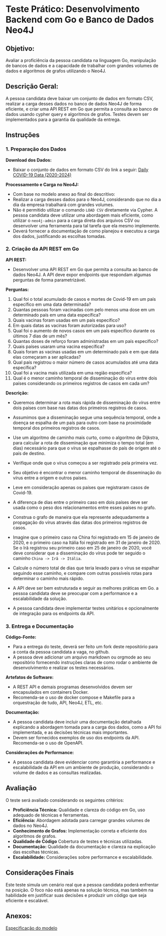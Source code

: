 # Teste Prático: Desenvolvimento Backend com Go e Banco de Dados Neo4J

## Objetivo:
Avaliar a proficiência da pessoa candidata na linguagem Go, manipulação de bancos de dados e a capacidade de trabalhar com grandes volumes de dados e algoritmos de grafos utilizando o Neo4J.

## Descrição Geral:
A pessoa candidata deve baixar um conjunto de dados em formato CSV, realizar a carga desses dados no banco de dados Neo4J de forma eficiente, e criar uma API REST em Go que permita a consulta ao banco de dados usando cypher query e algoritmos de grafos.
Testes devem ser implementados para a garantia da qualidade da entrega.

## Instruções

### 1. Preparação dos Dados

**Download dos Dados:**
- Baixar o conjunto de dados em formato CSV do link a seguir: [Daily COVID-19 Data (2020-2024)](https://www.kaggle.com/datasets/abdoomoh/daily-covid-19-data-2020-2024?resource=download)

**Processamento e Carga no Neo4J:**
- Com base no modelo anexo ao final do descritivo:
- Realizar a carga desses dados para o Neo4J, considerando que no dia a dia da empresa trabalhará com grandes volumes.
- Não é permitido utilizar o comando `LOAD CSV` diretamente via Cypher. A pessoa candidata deve utilizar uma abordagem mais eficiente, como utilizar o `neo4j-admin` para a carga direta dos arquivos CSV ou desenvolver uma ferramenta para tal tarefa que ela mesmo implemente.
- Deverá fornecer a documentação de como planejou e executou a carga dos dados, justificando as escolhas tomadas.

### 2. Criação da API REST em Go

**API REST:**
- Desenvolver uma API REST em Go que permita a consulta ao banco de dados Neo4J. A API deve expor endpoints que respondam algumas perguntas de forma parametrizável.

**Perguntas:**
1. Qual foi o total acumulado de casos e mortes de Covid-19 em um país específico em uma data determinada?
2. Quantas pessoas foram vacinadas com pelo menos uma dose em um determinado país em uma data específica?
3. Quais vacinas foram usadas em um país específico?
4. Em quais datas as vacinas foram autorizadas para uso?
5. Qual foi o aumento de novos casos em um país específico durante os últimos 7 dias de um mês?
6. Quantas doses de reforço foram administradas em um país específico?
7. Quais países usaram uma vacina específica?
8. Quais foram as vacinas usadas em um determinado país e em que data elas começaram a ser aplicadas?
9. Qual país registrou o maior número de casos acumulados até uma data específica?
10. Qual foi a vacina mais utilizada em uma região específica?
11. Qual é o menor caminho temporal de disseminação do vírus entre dois países considerando os primeiros registros de casos em cada um?

**Descrição:**
- Queremos determinar a rota mais rápida de disseminação do vírus entre dois países com base nas datas dos primeiros registros de casos. 
- Assumimos que a disseminação segue uma sequência temporal, onde a doença se espalha de um país para outro com base na proximidade temporal dos primeiros registros de casos.
- Use um algoritmo de caminho mais curto, como o algoritmo de Dijkstra, para calcular a rota de disseminação que minimiza o tempo total (em dias) necessário para que o vírus se espalhasse do país de origem até o país de destino.
- Verifique onde que o vírus começou a ser registrado pela primeira vez.
- Seu objetivo é encontrar o menor caminho temporal de disseminação do vírus entre a origem e outros países.
- Leve em consideração apenas os países que registraram casos de Covid-19.
- A diferença de dias entre o primeiro caso em dois países deve ser usada como o peso dos relacionamentos entre esses países no grafo.
- Construa o grafo de maneira que ela represente adequadamente a propagação do vírus através das datas dos primeiros registros de casos.
- Imagine que o primeiro caso na China foi registrado em 15 de janeiro de 2020, e o primeiro caso na Itália foi registrado em 31 de janeiro de 2020. Se o Irã registrou seu primeiro caso em 25 de janeiro de 2020, você deve considerar que a disseminação do vírus pode ter seguido o caminho `China -> Irã -> Itália`.
- Calcule o número total de dias que teria levado para o vírus se espalhar seguindo esse caminho, e compare com outras possíveis rotas para determinar o caminho mais rápido.

- A API deve ser bem estruturada e seguir as melhores práticas em Go. a pessoa candidata deve se preocupar com a performance e a escalabilidade da solução.
- A pessoa candidata deve implementar testes unitários e opcionalmente de integração para os endpoints da API.

### 3. Entrega e Documentação

**Código-Fonte:**
- Para a entrega do teste, deverá ser feito um fork deste repositório para a conta da pessoa candidata a vaga, no github. 
- A pessoa deve adicionar um arquivo markdown ou orgmode ao seu repositório fornecendo instruções claras de como rodar o ambiente de desenvolvimento e realizar os testes necessários.

**Artefatos de Software:**
- A REST API e demais programas desenvolvidos devem ser encapsulados em containers Docker. 
- Recomenda-se o uso de docker compose e Makefile para a orquestração de tudo, API, Neo4J, ETL, etc.

**Documentação:**
- A pessoa candidata deve incluir uma documentação detalhada explicando a abordagem tomada para a carga dos dados, como a API foi implementada, e as decisões técnicas mais importantes. 
- Devem ser fornecidos exemplos de uso dos endpoints da API. Recomenda-se o uso de OpenAPI.

**Considerações de Performance:**
- A pessoa candidata deve evidenciar como garantiria a performance e escalabilidade da API em um ambiente de produção, considerando o volume de dados e as consultas realizadas.

## Avaliação
O teste será avaliado considerando os seguintes critérios:

- **Proficiência Técnica:** Qualidade e clareza do código em Go, uso adequado de técnicas e ferramentas.
- **Eficiência:** Abordagem adotada para carregar grandes volumes de dados no Neo4J.
- **Conhecimento de Grafos:** Implementação correta e eficiente dos algoritmos de grafos.
- **Qualidade de Código** Cobertura de testes e técnicas utilizadas.
- **Documentação:** Qualidade da documentação e clareza na explicação das escolhas técnicas.
- **Escalabilidade:** Considerações sobre performance e escalabilidade.

## Considerações Finais
Este teste simula um cenário real que a pessoa candidata poderá enfrentar na posição. O foco não está apenas na solução técnica, mas também na habilidade em justificar suas decisões e produzir um código que seja eficiente e escalável.

## Anexos: 
[Especificação do modelo](./spec/README.md)

